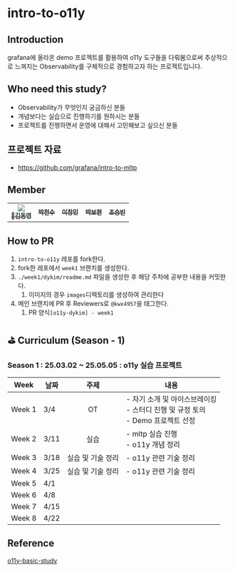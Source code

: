 # intro-to-o11y


## Introduction
grafana에 올라온 demo 프로젝트를 활용하여 o11y 도구들을 다뤄봄으로써 추상적으로 느껴지는 Observability를 구체적으로 경험하고자 하는 프로젝트입니다.

## Who need this study?
- Observability가 무엇인지 궁금하신 분들
- 개념보다는 실습으로 진행하기를 원하시는 분들
- 프로젝트를 진행하면서 운영에 대해서 고민해보고 싶으신 분들

## 프로젝트 자료
- https://github.com/grafana/intro-to-mltp
  
## Member

<table>
  <tr>
    <td align="center"><a href="https://github.com/kwx4957"><img src="https://avatars.githubusercontent.com/u/33277725?v=4 alt=""/><br /><sub><b>
👑김동영</b></sub></a><br /></td>
    <td align="center"><a href="https://github.com/charlie3965"><img src="https://avatars.githubusercontent.com/u/84828274?v=4" alt=""/><br /><sub><b>
박천수</b></sub></a><br /></td>
    <td align="center"><a href="https://github.com/EeeasyCode"><img src="https://avatars.githubusercontent.com/u/92606611?v=4" alt=""/><br /><sub><b>
이창민</b></sub></a><br /></td>
    <td align="center"><a href="https://github.com/brynnPark"><img src="https://avatars.githubusercontent.com/u/91020050?v=4" alt=""/><br /><sub><b>
박보현</b></sub></a><br /></td>
    <td align="center"><a href="https://github.com/Hamburg-Whale"><img src="https://avatars.githubusercontent.com/u/87288460?v=4" alt=""/><br /><sub><b>
조승빈</b></sub></a><br /></td>
  </tr>
</table>

## How to PR
1. `intro-to-o11y` 레포를 fork한다.
2. fork한 레포에서 `week1` 브랜치를 생성한다.
3. `./week1/dykim/readme.md`  파일을  생성한 후 해당 주차에 공부한 내용을 커밋한다.
   1. 이미지의 경우 `images`디렉토리를 생성하여 관리한다
4. 메인 브랜치에 PR 후 Reviewers로 `@kwx4957`을 태그한다.
   1. PR 양식`[o11y-dykim] - week1`
  
## ⛳ Curriculum (Season - 1)

### Season 1 : 25.03.02 ~ 25.05.05 : o11y 실습 프로젝트
| Week   | 날짜  |           주제           |                                         내용                                          |
|--------|-------|:--------------------------:|--------------------------------------------------------------------------------------|
| Week 1 | 3/4   |            OT            | - 자기 소개 및 아이스브레이킹<br>- 스터디 진행 및 규정 토의<br>- Demo 프로젝트 선정       |
| Week 2 | 3/11  |           실습            | - mltp 실습 진행<br>- o11y 개념 정리                                                  |
| Week 3 | 3/18  |     실습 및 기술 정리     | - o11y 관련 기술 정리                                                                 |
| Week 4 | 3/25  |     실습 및 기술 정리     | - o11y 관련 기술 정리                                                                 |
| Week 5 | 4/1   |                          |                                                                                      |
| Week 6 | 4/8   |                          |                                                                                      |
| Week 7 | 4/15  |                          |                                                                                      |
| Week 8 | 4/22  |                          |                                                                                      |

## Reference
[o11y-basic-study](https://github.com/cloud-club/o11y-basic-study)


